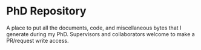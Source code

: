 # PhD Repository

A place to put all the documents, code, and miscellaneous bytes that I generate during my PhD.
Supervisors and collaborators welcome to make a PR/request write access.
